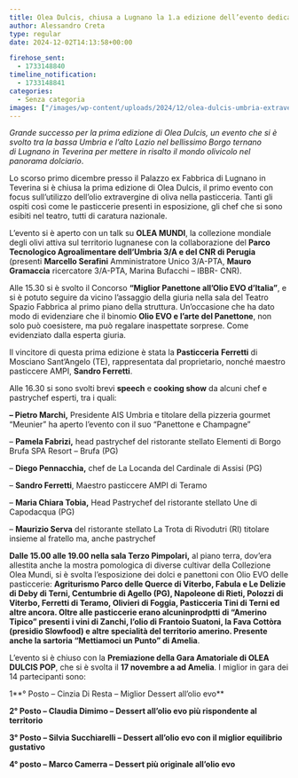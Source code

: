 ```yaml
---
title: Olea Dulcis, chiusa a Lugnano la 1.a edizione dell’evento dedicato all’extravergine nella pasticceria
author: Alessandro Creta
type: regular
date: 2024-12-02T14:13:58+00:00

firehose_sent:
  - 1733148840
timeline_notification:
  - 1733148841
categories:
  - Senza categoria
images: ["/images/wp-content/uploads/2024/12/olea-dulcis-umbria-extravergine-olio-alessandro-creta.webp"]
---
```

_Grande successo per la prima edizione di Olea Dulcis, un evento che si è svolto tra la bassa Umbria e l&#8217;alto Lazio nel bellissimo Borgo ternano di Lugnano in Teverina per mettere in risalto il mondo olivicolo nel panorama dolciario_.

Lo scorso primo dicembre presso il Palazzo ex Fabbrica di Lugnano in Teverina si è chiusa la prima edizione di Olea Dulcis, il primo evento con focus sull&#8217;utilizzo dell&#8217;olio extravergine di oliva nella pasticceria. Tanti gli ospiti così come le pasticcerie presenti in esposizione, gli chef che si sono esibiti nel teatro, tutti di caratura nazionale.

L’evento si è aperto con un talk su **OLEA MUNDI**, la collezione mondiale degli olivi attiva sul territorio lugnanese con la collaborazione del **Parco Tecnologico Agroalimentare dell’Umbria 3/A e del CNR di Perugia** (presenti **Marcello Serafini** Amministratore Unico 3/A-PTA, **Mauro Gramaccia** ricercatore 3/A-PTA, Marina Bufacchi – IBBR- CNR).

Alle 15.30 si è svolto il Concorso **“Miglior Panettone all’Olio EVO d’Italia”**, e si è potuto seguire da vicino l’assaggio della giuria nella sala del Teatro Spazio Fabbrica al primo piano della struttura. Un’occasione che ha dato modo di evidenziare che il binomio **Olio EVO e l’arte del Panettone**, non solo può coesistere, ma può regalare inaspettate sorprese. Come evidenziato dalla esperta giuria.

Il vincitore di questa prima edizione è stata la **Pasticceria** **Ferretti** di Mosciano Sant’Angelo (TE), rappresentata dal proprietario, nonché maestro pasticcere AMPI, **Sandro Ferretti**.

Alle 16.30 si sono svolti brevi **speech** e **cooking show** da alcuni chef e pastrychef esperti, tra i quali:

**&#8211; Pietro Marchi,** Presidente AIS Umbria e titolare della pizzeria gourmet &#8220;Meunier&#8221; ha aperto l’evento con il suo “Panettone e Champagne”

&#8211; **Pamela Fabrizi,** head pastrychef del ristorante stellato Elementi di Borgo Brufa SPA Resort – Brufa (PG)

&#8211; **Diego Pennacchia,** chef de La Locanda del Cardinale di Assisi (PG)

&#8211; **Sandro Ferretti**, Maestro pasticcere AMPI di Teramo

&#8211; **Maria Chiara Tobia,** Head Pastrychef del ristorante stellato Une di Capodacqua (PG)

&#8211; **Maurizio Serva** del ristorante stellato La Trota di Rivodutri (RI) titolare insieme al fratello ma, anche pastrychef

**Dalle 15.00 alle 19.00 nella sala Terzo Pimpolari,** al piano terra, dov&#8217;era allestita anche la mostra pomologica di diverse cultivar della Collezione Olea Mundi, si è svolta l’esposizione dei dolci e panettoni con Olio EVO delle pasticcerie: **Agriturismo Parco delle Querce di Viterbo, Fabula e Le Delizie di Deby di Terni, Centumbrie di Agello (PG), Napoleone di Rieti, Polozzi di Viterbo, Ferretti di Teramo, Olivieri di Foggia, Pasticceria Tini di Terni ed altre ancora. Oltre alle pasticcerie erano alcuninprodptti di &#8220;Amerino Tipico” presenti i vini di Zanchi, l’olio di Frantoio Suatoni, la Fava Cottòra (presidio Slowfood) e altre specialità del territorio amerino. Presente anche la sartoria “Mettiamoci un Punto” di Amelia**.

L’evento si è chiuso con la&nbsp;**Premiazione della Gara Amatoriale di OLEA DULCIS POP**, che si è svolta il&nbsp;**17 novembre a ad Amelia**. I miglior in gara dei 14 partecipanti sono:

1**° Posto &#8211; Cinzia Di Resta &#8211; Miglior Dessert all&#8217;olio evo**

**2° Posto – Claudia Dimimo &#8211; Dessert all&#8217;olio evo più rispondente al territorio**

**3° Posto – Silvia Succhiarelli &#8211; Dessert all&#8217;olio evo con il miglior equilibrio gustativo**

**4° posto &#8211; Marco Camerra &#8211; Dessert più originale all&#8217;olio evo**